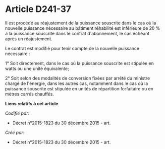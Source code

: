 # Article D241-37

Il est procédé au réajustement de la puissance souscrite dans le cas où la nouvelle puissance nécessaire au bâtiment
réhabilité est inférieure de 20 % à la puissance souscrite dans le contrat d'abonnement, le cas échéant après un
réajustement.

Le contrat est modifié pour tenir compte de la nouvelle puissance nécessaire :

1° Soit directement, dans le cas où la puissance souscrite est stipulée en watts ou une unité équivalente;

2° Soit selon des modalités de conversion fixées par arrêté du ministre chargé de l'énergie, dans les autres cas, notamment
dans le cas où la puissance souscrite est stipulée en unités de répartition forfaitaire ou en mètres carrés chauffés.

**Liens relatifs à cet article**

_Codifié par_:

  - Décret n°2015-1823 du 30 décembre 2015 - art.

_Créé par_:

  - Décret n°2015-1823 du 30 décembre 2015 - art.
